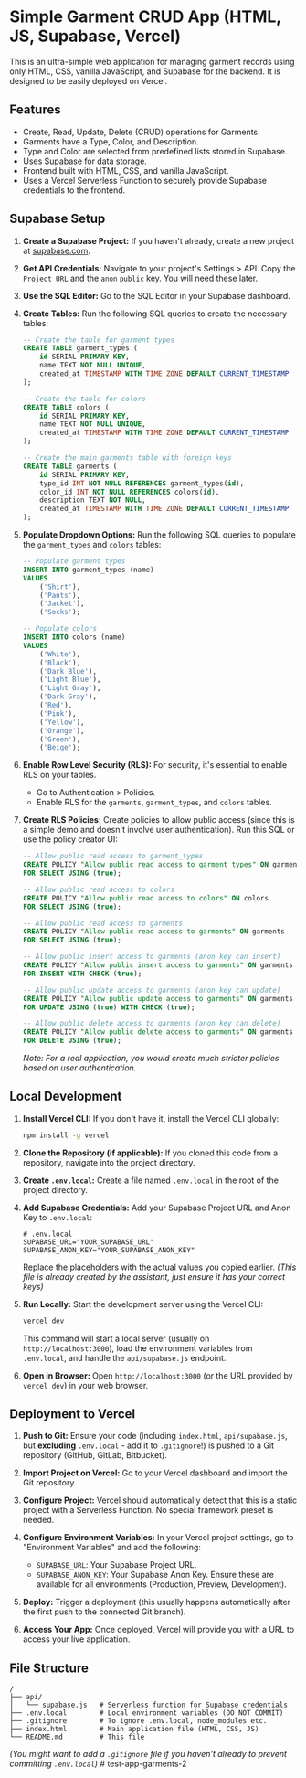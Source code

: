 # Simple Garment CRUD App (HTML, JS, Supabase, Vercel)

This is an ultra-simple web application for managing garment records using only HTML, CSS, vanilla JavaScript, and Supabase for the backend. It is designed to be easily deployed on Vercel.

## Features

*   Create, Read, Update, Delete (CRUD) operations for Garments.
*   Garments have a Type, Color, and Description.
*   Type and Color are selected from predefined lists stored in Supabase.
*   Uses Supabase for data storage.
*   Frontend built with HTML, CSS, and vanilla JavaScript.
*   Uses a Vercel Serverless Function to securely provide Supabase credentials to the frontend.

## Supabase Setup

1.  **Create a Supabase Project:** If you haven't already, create a new project at [supabase.com](https://supabase.com/).

2.  **Get API Credentials:** Navigate to your project's Settings > API. Copy the `Project URL` and the `anon` `public` key. You will need these later.

3.  **Use the SQL Editor:** Go to the SQL Editor in your Supabase dashboard.

4.  **Create Tables:** Run the following SQL queries to create the necessary tables:

    ```sql
    -- Create the table for garment types
    CREATE TABLE garment_types (
        id SERIAL PRIMARY KEY,
        name TEXT NOT NULL UNIQUE,
        created_at TIMESTAMP WITH TIME ZONE DEFAULT CURRENT_TIMESTAMP
    );

    -- Create the table for colors
    CREATE TABLE colors (
        id SERIAL PRIMARY KEY,
        name TEXT NOT NULL UNIQUE,
        created_at TIMESTAMP WITH TIME ZONE DEFAULT CURRENT_TIMESTAMP
    );

    -- Create the main garments table with foreign keys
    CREATE TABLE garments (
        id SERIAL PRIMARY KEY,
        type_id INT NOT NULL REFERENCES garment_types(id),
        color_id INT NOT NULL REFERENCES colors(id),
        description TEXT NOT NULL,
        created_at TIMESTAMP WITH TIME ZONE DEFAULT CURRENT_TIMESTAMP
    );
    ```

5.  **Populate Dropdown Options:** Run the following SQL queries to populate the `garment_types` and `colors` tables:

    ```sql
    -- Populate garment types
    INSERT INTO garment_types (name)
    VALUES
        ('Shirt'),
        ('Pants'),
        ('Jacket'),
        ('Socks');

    -- Populate colors
    INSERT INTO colors (name)
    VALUES
        ('White'),
        ('Black'),
        ('Dark Blue'),
        ('Light Blue'),
        ('Light Gray'),
        ('Dark Gray'),
        ('Red'),
        ('Pink'),
        ('Yellow'),
        ('Orange'),
        ('Green'),
        ('Beige');
    ```

6.  **Enable Row Level Security (RLS):** For security, it's essential to enable RLS on your tables.
    *   Go to Authentication > Policies.
    *   Enable RLS for the `garments`, `garment_types`, and `colors` tables.

7.  **Create RLS Policies:** Create policies to allow public access (since this is a simple demo and doesn't involve user authentication). Run this SQL or use the policy creator UI:

    ```sql
    -- Allow public read access to garment_types
    CREATE POLICY "Allow public read access to garment types" ON garment_types
    FOR SELECT USING (true);

    -- Allow public read access to colors
    CREATE POLICY "Allow public read access to colors" ON colors
    FOR SELECT USING (true);

    -- Allow public read access to garments
    CREATE POLICY "Allow public read access to garments" ON garments
    FOR SELECT USING (true);

    -- Allow public insert access to garments (anon key can insert)
    CREATE POLICY "Allow public insert access to garments" ON garments
    FOR INSERT WITH CHECK (true);

    -- Allow public update access to garments (anon key can update)
    CREATE POLICY "Allow public update access to garments" ON garments
    FOR UPDATE USING (true) WITH CHECK (true);

    -- Allow public delete access to garments (anon key can delete)
    CREATE POLICY "Allow public delete access to garments" ON garments
    FOR DELETE USING (true);
    ```
    *Note: For a real application, you would create much stricter policies based on user authentication.* 

## Local Development

1.  **Install Vercel CLI:** If you don't have it, install the Vercel CLI globally:
    ```bash
    npm install -g vercel
    ```

2.  **Clone the Repository (if applicable):** If you cloned this code from a repository, navigate into the project directory.

3.  **Create `.env.local`:** Create a file named `.env.local` in the root of the project directory.

4.  **Add Supabase Credentials:** Add your Supabase Project URL and Anon Key to `.env.local`:
    ```
    # .env.local
    SUPABASE_URL="YOUR_SUPABASE_URL"
    SUPABASE_ANON_KEY="YOUR_SUPABASE_ANON_KEY"
    ```
    Replace the placeholders with the actual values you copied earlier.
    *(This file is already created by the assistant, just ensure it has your correct keys)*

5.  **Run Locally:** Start the development server using the Vercel CLI:
    ```bash
    vercel dev
    ```
    This command will start a local server (usually on `http://localhost:3000`), load the environment variables from `.env.local`, and handle the `api/supabase.js` endpoint.

6.  **Open in Browser:** Open `http://localhost:3000` (or the URL provided by `vercel dev`) in your web browser.

## Deployment to Vercel

1.  **Push to Git:** Ensure your code (including `index.html`, `api/supabase.js`, but **excluding** `.env.local` - add it to `.gitignore`!) is pushed to a Git repository (GitHub, GitLab, Bitbucket).

2.  **Import Project on Vercel:** Go to your Vercel dashboard and import the Git repository.

3.  **Configure Project:** Vercel should automatically detect that this is a static project with a Serverless Function. No special framework preset is needed.

4.  **Configure Environment Variables:** In your Vercel project settings, go to "Environment Variables" and add the following:
    *   `SUPABASE_URL`: Your Supabase Project URL.
    *   `SUPABASE_ANON_KEY`: Your Supabase Anon Key.
    Ensure these are available for all environments (Production, Preview, Development).

5.  **Deploy:** Trigger a deployment (this usually happens automatically after the first push to the connected Git branch).

6.  **Access Your App:** Once deployed, Vercel will provide you with a URL to access your live application.

## File Structure

```
/
├── api/
│   └── supabase.js   # Serverless function for Supabase credentials
├── .env.local        # Local environment variables (DO NOT COMMIT)
├── .gitignore        # To ignore .env.local, node_modules etc.
├── index.html        # Main application file (HTML, CSS, JS)
└── README.md         # This file
```

*(You might want to add a `.gitignore` file if you haven't already to prevent committing `.env.local`)* # test-app-garments-2
